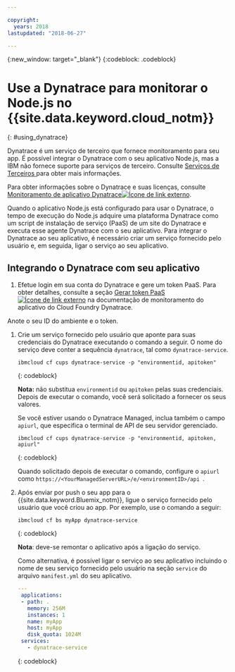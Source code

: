 ```yaml
---

copyright:
  years: 2018
lastupdated: "2018-06-27"

---
```


{:new_window: target="_blank"}
{:codeblock: .codeblock}

# Use a Dynatrace para monitorar o Node.js no  {{site.data.keyword.cloud_notm}}
{: #using_dynatrace}

Dynatrace é um serviço de terceiro que fornece monitoramento para seu app. É possível integrar o Dynatrace com o seu aplicativo Node.js, mas a IBM não fornece suporte para serviços de terceiro. Consulte  [ Serviços de Terceiros ](../common/buildpackSupport.html#third-party)  para obter mais informações.

Para obter informações sobre o Dynatrace e suas licenças, consulte [Monitoramento de aplicativo Dynatrace![Ícone de link externo](../../icons/launch-glyph.svg "Ícone de link externo")](http://www.dynatrace.com/en/products/application-monitoring.html).

Quando o aplicativo Node.js está configurado para usar o Dynatrace, o tempo de execução do Node.js adquire uma plataforma
Dynatrace como um script de instalação de serviço (PaaS) de um site do Dynatrace e executa esse agente Dynatrace com o seu
aplicativo. Para integrar o Dynatrace ao seu aplicativo, é necessário criar um serviço fornecido pelo usuário e, em seguida, ligar o
serviço ao seu aplicativo.

## Integrando o Dynatrace com seu aplicativo

1. Efetue login em sua conta do Dynatrace e gere um token PaaS. Para obter detalhes, consulte a seção [Gerar token PaaS ![Ícone de link externo](../../icons/launch-glyph.svg "Ícone de link externo")](https://www.dynatrace.com/support/help/cloud-platforms/cloud-foundry/how-do-i-monitor-cloud-foundry-applications/) na documentação de monitoramento do aplicativo do Cloud Foundry Dynatrace.

  Anote o seu ID do ambiente e o token.
1. Crie um serviço fornecido pelo usuário que aponte para suas credenciais do Dynatrace executando o comando a seguir. O nome
do serviço deve conter a sequência `dynatrace`, tal como `dynatrace-service`.

    ```
    ibmcloud cf cups dynatrace-service -p "environmentid, apitoken"
    ```
    {: codeblock}
    
    **Nota:** não substitua `environmentid` ou `apitoken` pelas suas credenciais. Depois de executar o comando, você será solicitado a fornecer os seus valores.

    Se você estiver usando o Dynatrace Managed, inclua também o campo `apiurl`, que especifica o terminal de API de seu servidor gerenciado.
    
    ```
    ibmcloud cf cups dynatrace-service -p "environmentid, apitoken, apiurl"
    ```
    {: codeblock}
    
    Quando solicitado depois de executar o comando, configure o `apiurl` como `https://<YourManagedServerURL>/e/<environmentID>/api `.
    
1. Após enviar por push o seu app para o {{site.data.keyword.Bluemix_notm}}, ligue o serviço fornecido pelo usuário que você criou ao app. Por exemplo, use o comando a seguir:
    ```
    ibmcloud cf bs myApp dynatrace-service
    ```
    {: codeblock}

    **Nota**: deve-se remontar o aplicativo após a ligação do serviço.

   Como alternativa, é possível ligar o serviço ao seu aplicativo incluindo o nome de seu serviço fornecido pelo usuário na
seção `service` do arquivo `manifest.yml` do seu aplicativo.
   ```yaml
   ---
    applications:
    - path: .
      memory: 256M
      instances: 1
      name: myApp
      host: myApp
      disk_quota: 1024M
    services:
      - dynatrace-service
   ```
   {: codeblock}

